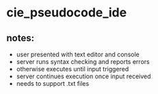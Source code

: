 # cie_pseudocode_ide

## notes:

- user presented with text editor and console
- server runs syntax checking and reports errors
- otherwise executes until input triggered
- server continues execution once input received
- needs to support .txt files